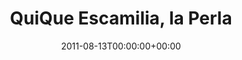 ---
templateKey: event
guid: 08965568-6eab-11ea-99c5-002590d1d1b0
date: 2011-08-13T00:00:00+00:00
eventTime: '10'
title: QuiQue Escamilia, la Perla
artist: QuiQue Escamilia
city: Toronto
venue: la Perla
group: Tim Shia
guests: Pat Blanchard, Dan Mock, Tim Shia
---